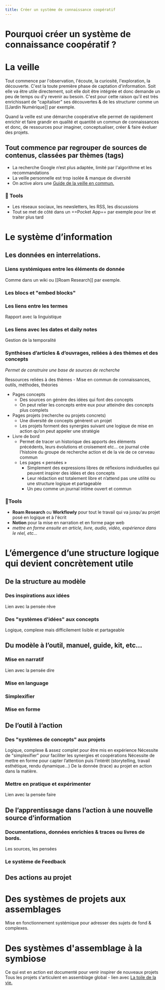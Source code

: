 ```yaml
---
title: Créer un système de connaissance coopératif
---
```


# Pourquoi créer un système de connaissance coopératif ?


# La veille
Tout commence par l'observation, l'écoute, la curiosité, l'exploration, la découverte. C'est la toute première phase de captation d'information. Soit elle va être utile directement, soit elle doit être intégrée et donc demande un peu de temps ou d'y revenir au besoin. C'est pour cette raison qu'il est très enrichissant de "capitaliser" ses découvertes & de les structurer comme un [[Jardin Numérique]] par exemple.

Quand la veille est une démarche coopérative elle permet de rapidement enrichir et faire grandir en qualité et quantité un commun de connaissances et donc, de ressources pour imaginer, conceptualiser, créer & faire évoluer des projets.

## Tout commence par regrouper de sources de contenus, classées par thèmes (tags)

- La recherche Google n’est plus adaptée, limité par l'algorithme et les recommandations
- La veille personnelle est trop isolée & manque de diversité
- On active alors une  [Guide de la veille en commun.](https://www.notion.so/Guide-de-la-veille-en-commun-56ea2849be9c44d3baee6815dc5f9fad)

### 🧰 Tools
- Les réseaux sociaux, les newsletters, les RSS, les discussions
- Tout se met de côté dans un ==Pocket App== par exemple pour lire et traiter plus tard

# Le système d’information 
## Les données en interrelations.
### Liens systémiques entre les éléments de donnée
Comme dans un wiki ou [[Roam Research]] par exemple.

### Les blocs et "embed blocks"

### Les liens entre les termes
Rapport avec la linguistique

### Les liens avec les dates et daily notes
Gestion de la temporalité

### Synthèses d’articles & d’ouvrages, reliées à des thèmes et des concepts

*Permet de construire une base de sources de recherche* 

Ressources reliées à des thèmes
    - Mise en commun de connaissances, outils, méthodes, théories
- Pages concepts
    - Des sources on génère des idées qui font des concepts
    - On peut relier les concepts entre eux pour atteindre des concepts plus complets
- Pages projets (recherche ou projets concrets)
    - Une diversité de concepts génèrent un projet
    - Les projets forment des synergies suivant une logique de mise en action qu’on peut appeler une stratégie
- Livre de bord
    - Permet de tracer un historique des apports des éléments précédents, leurs évolutions et croisement etc... ce journal crée l’histoire du groupe de recherche action et de la vie de ce cerveau commun
    - Les pages « pensées »
        - Simplement des expressions libres de réflexions individuelles qui peuvent inspirer des idées et des concepts
        - Leur rédaction est totalement libre et n’attend pas une utilité ou une structure logique et partageable
        - Un peu comme un journal intime ouvert et commun

### 🧰Tools
- **Roam Research** ou **Workflowly** pour tout le travail qui va jusqu'au projet posé en logique et à l'écrit
- **Notion** pour la mise en narration et en forme page web
- *mettre en forme ensuite en article, livre, audio, vidéo, expérience dans le réel, etc...*

# L’émergence d’une structure logique qui devient concrètement utile

## De la structure au modèle 
### Des inspirations aux idées
Lien avec la pensée rêve
### Des "systèmes d'idées" aux concepts
Logique, complexe mais difficilement lisible et partageable

## Du modèle à l’outil, manuel, guide, kit, etc...
### Mise en narratif 
Lien avec la pensée dire
### Mise en language 
### Simplexifier
### Mise en forme 

## De l’outil à l’action
### Des "systèmes de concepts" aux projets
Logique, complexe & assez complet pour être mis en expérience
Nécessite de "simplexifier" pour faciliter les synergies et coopérations
Nécessite de mettre en forme pour capter l’attention puis l’intérêt (storytelling, travail esthétique, rendu dynamique...)
De la donnée (trace) au projet en action dans la matière.

### Mettre en pratique et expérimenter 
Lien avec la pensée faire

## De l’apprentissage dans l’action à une nouvelle source d’information 
### Documentations, données enrichies & traces ou livres de bords. 
Les sources, les pensées

### Le système de Feedback

## Des actions au projet

# Des systèmes de projets aux assemblages
Mise en fonctionnement systémique pour adresser des sujets de fond & complexes.

# Des systèmes d'assemblage à la symbiose
Ce qui est en action est documenté pour venir inspirer de nouveaux projets
Tous les projets s'articulent en assemblage global - lien avec  [La toile de la vie.](https://www.notion.so/La-toile-de-la-vie-2cdca0aeae41460cbcefeaa01f1429ee)